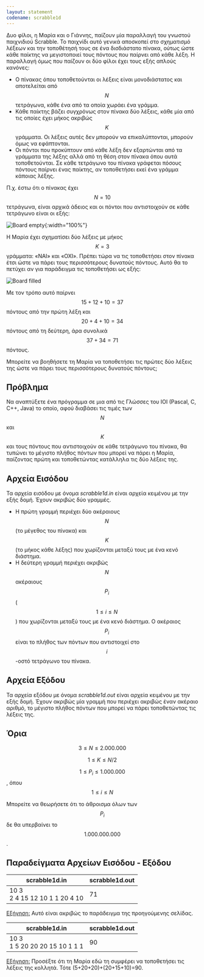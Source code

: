 ```yaml
---
layout: statement
codename: scrabble1d
---
```


Δυο φίλοι, η Μαρία και ο Γιάννης, παίζουν μία παραλλαγή του γνωστού παιχνιδιού Scrabble. Το παιχνίδι αυτό γενικά αποσκοπεί στο σχηματισμό λέξεων και την τοποθέτησή τους σε ένα δισδιάστατο πίνακα, ούτως ώστε κάθε παίκτης να μεγιστοποιεί τους πόντους που παίρνει από κάθε λέξη. Η παραλλαγή όμως που παίζουν οι δύο φίλοι έχει τους εξής απλούς κανόνες:

* Ο πίνακας όπου τοποθετούνται οι λέξεις είναι μονοδιάστατος και αποτελείται από $$N$$ τετράγωνα, κάθε ένα από τα οποία χωράει ένα γράμμα.
* Κάθε παίκτης βάζει συγχρόνως στον πίνακα δύο λέξεις, κάθε μία από τις οποίες έχει μήκος ακριβώς $$K$$ γράμματα. Οι λέξεις αυτές δεν μπορούν να επικαλύπτονται, μπορούν όμως να εφάπτονται.
* Οι πόντοι που προκύπτουν από κάθε λέξη δεν εξαρτώνται από τα γράμματα της λέξης αλλά από τη θέση στον πίνακα όπου αυτά τοποθετούνται. Σε κάθε τετράγωνο του πίνακα γράφεται πόσους πόντους παίρνει ένας παίκτης, αν τοποθετήσει εκεί ένα γράμμα κάποιας λέξης.

Π.χ. έστω ότι ο πίνακας έχει $$N=10​$$ τετράγωνα, είναι αρχικά άδειος και οι πόντοι που αντιστοιχούν σε κάθε τετράγωνο είναι οι εξής:

![Board empty](C:\Users\georg\Documents\kallinikos\pdp-archive.github.io\assets\28-pdp-blyk-scrabble1d-board-empty.svg){:width="100%"}

Η Μαρία έχει σχηματίσει δύο λέξεις με μήκος $$Κ=3​$$ γράμματα: «ΝΑΙ» και «ΟΧΙ». Πρέπει τώρα να τις τοποθετήσει στον πίνακα έτσι ώστε να πάρει τους περισσότερους δυνατούς πόντους. Αυτό θα το πετύχει αν για παράδειγμα τις τοποθετήσει ως εξής:

![Board filled](C:\Users\georg\Documents\kallinikos\pdp-archive.github.io\assets\28-pdp-blyk-scrabble1d-board-filled.svg)

Με τον τρόπο αυτό παίρνει $$15+12+10=37$$ πόντους από την πρώτη λέξη και $$20+4+10=34$$ πόντους από τη δεύτερη, άρα συνολικά $$37+34=71$$ πόντους.

Μπορείτε να βοηθήσετε τη Μαρία να τοποθετήσει τις πρώτες δύο λέξεις της ώστε να πάρει τους περισσότερους δυνατούς πόντους;

## Πρόβλημα

Να αναπτύξετε ένα πρόγραμμα σε μια από τις Γλώσσες του IOI (Pascal, C, C++, Java) το οποίο, αφού διαβάσει τις τιμές των $$N$$ και $$K$$ και τους πόντους που αντιστοιχούν σε κάθε τετράγωνο του πίνακα, θα τυπώνει το μέγιστο πλήθος πόντων που μπορεί να πάρει η Μαρία, παίζοντας πρώτη και τοποθετώντας κατάλληλα τις δύο λέξεις της.

## Αρχεία Εισόδου

Τα αρχεία εισόδου με όνομα *scrabble1d.in* είναι αρχεία κειμένου με την εξής δομή.
Έχουν ακριβώς δύο γραμμές.

* Η πρώτη γραμμή περιέχει δύο ακέραιους $$N$$ (το μέγεθος του πίνακα) και $$K$$ (το μήκος κάθε λέξης) που χωρίζονται μεταξύ τους με ένα κενό διάστημα.
* Η δεύτερη γραμμή περιέχει ακριβώς $$N$$ ακέραιους $$P_i$$ ($$1 \le i \le N$$) που χωρίζονται μεταξύ τους με ένα κενό διάστημα. Ο ακέραιος $$P_i$$ είναι το πλήθος των πόντων που αντιστοιχεί στο $$i$$-οστό τετράγωνο του πίνακα. 

## Αρχεία Εξόδου

Τα αρχεία εξόδου με όνομα *scrabble1d.out* είναι αρχεία κειμένου με την εξής δομή.
Έχουν ακριβώς μία γραμμή που περιέχει ακριβώς έναν ακέραιο αριθμό, το μέγιστο πλήθος πόντων που μπορεί να πάρει τοποθετώντας τις λέξεις της.

## Όρια

$$3 \le N \le 2.000.000$$

$$1 \le K \le N/2​$$

$$1 \le P_i \le 1.000.000​$$, όπου $$1 \le i \le N​$$

Μπορείτε να θεωρήσετε ότι το άθροισμα όλων των $$P_i​$$ δε θα υπερβαίνει το $$1.000.000.000​$$.

## Παραδείγματα Αρχείων Εισόδου - Εξόδου

| scrabble1d.in                     | scrabble1d.out |
| --------------------------------- | -------------- |
| 10 3<br/>2 4 15 12 10 1 1 20 4 10 | 71             |

<u>Εξήγηση:</u> Αυτό είναι ακριβώς το παράδειγμα της προηγούμενης σελίδας.

| scrabble1d.in                     | scrabble1d.out |
| --------------------------------- | -------------- |
| 10 3<br/>1 5 20 20 20 15 10 1 1 1 | 90             |

<u>Εξήγηση:</u> Προσέξτε ότι τη Μαρία εδώ τη συμφέρει να τοποθετήσει τις λέξεις της κολλητά. Τότε (5+20+20)+(20+15+10)=90.